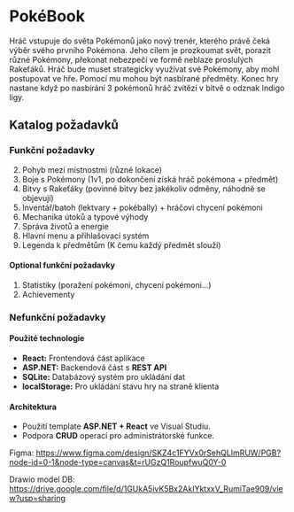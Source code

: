 # PokéBook

Hráč vstupuje do světa Pokémonů jako nový trenér, kterého právě čeká výběr svého prvního Pokémona. Jeho cílem je prozkoumat svět, porazit různé Pokémony, překonat nebezpečí ve formě neblaze proslulých Rakeťáků. Hráč bude muset strategicky využívat své Pokémony, aby mohl postupovat ve hře. Pomocí mu mohou být nasbírané předměty. Konec hry nastane když po nasbírání 3 pokémonů hráč zvítězí v bitvě o odznak Indigo ligy.

## Katalog požadavků


### Funkční požadavky
2. Pohyb mezi místnostmi (různé lokace)
3. Boje s Pokémony (1v1, po dokončení získá hráč pokémona + předmět)
4. Bitvy s Rakeťáky (povinné bitvy bez jakékoliv odměny, náhodně se objevují)
5. Inventář/batoh (lektvary + pokébally) + hráčovi chycení pokémoni 
6. Mechanika útoků a typové výhody
7. Správa životů a energie
8. Hlavní menu a přihlašovací systém
9. Legenda k předmětům (K čemu každý předmět slouží)

#### Optional funkční požadavky
1. Statistiky (poražení pokémoni, chycení pokémoni...)
2. Achievementy




### Nefunkční požadavky


#### Použité technologie
   - **React:** Frontendová část aplikace
   - **ASP.NET:** Backendová část s **REST API**
   - **SQLite:** Databázový systém pro ukládání dat
   - **localStorage:** Pro ukládání stavu hry na straně klienta

#### Architektura
   - Použití template **ASP.NET + React** ve Visual Studiu.
   - Podpora **CRUD** operací pro administrátorské funkce.


Figma: https://www.figma.com/design/SKZ4c1FYVx0rSehQLImRUW/PGB?node-id=0-1&node-type=canvas&t=rUGzQ1RoupfwuQ0Y-0

Drawio model DB: https://drive.google.com/file/d/1GUkA5ivK5Bx2AkIYktxxV_RumiTae909/view?usp=sharing
   
